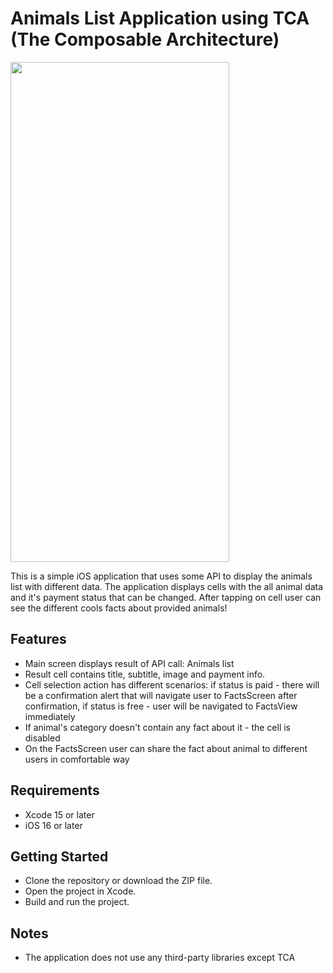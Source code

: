 # Animals List Application using TCA (The Composable Architecture)
<img src="https://user-images.githubusercontent.com/75310530/234407425-dd4330ab-f640-4293-b479-5efb3ebfa7f4.png" width="350" height="800">

This is a simple iOS application that uses some API to display the animals list with different data. The application displays cells with the all animal data and it's payment status that can be changed. After tapping on cell user can see the different cools facts about provided animals!

## Features
- Main screen displays result of API call: Animals list
- Result cell contains title, subtitle, image and payment info.
- Cell selection action has different scenarios: if status is paid - there will be a confirmation alert that will navigate user to FactsScreen after confirmation, if status is free - user will be navigated to FactsView immediately
- If animal's category doesn't contain any fact about it - the cell is disabled
- On the FactsScreen user can share the fact about animal to different users in comfortable way
## Requirements
- Xcode 15 or later
- iOS 16 or later
## Getting Started
- Clone the repository or download the ZIP file.
- Open the project in Xcode.
- Build and run the project.
## Notes
- The application does not use any third-party libraries except TCA
